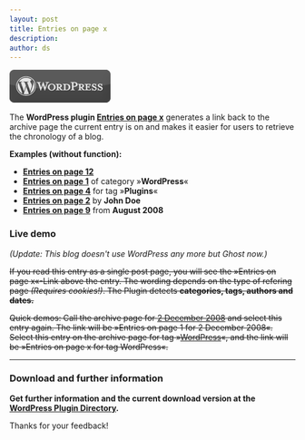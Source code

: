 ```yaml
---
layout: post
title: Entries on page x
description:
author: ds
---
```



![WordPress](/content/images/2015/02/wordpress.png)

The **WordPress plugin [Entries on page x](http://wordpress.org/extend/plugins/entries-on-page-x/)** generates a link back to the archive page the current entry is on and makes it easier for users to retrieve the chronology of a blog.

**Examples (without function):**

- [**Entries on page 12**](#)
- [**Entries on page 1**](#) of category »**WordPress**«
- [**Entries on page 4**](#) for tag »**Plugins**«
- [**Entries on page 2**](#) by **John Doe**
- [**Entries on page 9**](#) from **August 2008**

### Live demo

_(Update: This blog doesn't use WordPress any more but Ghost now.)_

~~If you read this entry as a single post page, you will see the »Entries on page x«-Link above the entry. The wording depends on the type of refering page *(Requires cookies!)*. The Plugin detects **categories, tags, authors and dates.**~~

~~Quick demos: Call the archive page for [2 December 2008](/2008/12/02/) and select this entry again. The link will be »Entries on page 1 for 2 December 2008«. Select this entry on the archive page for tag »[WordPress](/schlagwort/wordpress/)«, and the link will be »Entries on page x for tag WordPress«.~~

---

### Download and further information

**Get further information and the current download version at the  
[WordPress Plugin Directory](http://wordpress.org/extend/plugins/entries-on-page-x/).**

Thanks for your feedback!
